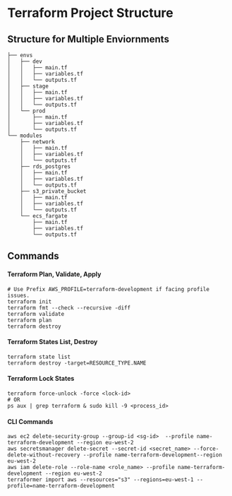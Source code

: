 # Terraform Project Structure

## Structure for Multiple Enviornments 

```
├── envs
│   ├── dev
│   │   ├── main.tf
│   │   ├── variables.tf
│   │   └── outputs.tf
│   ├── stage
│   │   ├── main.tf
│   │   ├── variables.tf
│   │   └── outputs.tf
│   └── prod
│       ├── main.tf
│       ├── variables.tf
│       └── outputs.tf
└── modules
    ├── network
    │   ├── main.tf
    │   ├── variables.tf
    │   └── outputs.tf
    ├── rds_postgres
    │   ├── main.tf
    │   ├── variables.tf
    │   └── outputs.tf
    ├── s3_private_bucket
    │   ├── main.tf
    │   ├── variables.tf
    │   └── outputs.tf
    └── ecs_fargate
        ├── main.tf
        ├── variables.tf
        └── outputs.tf
```

## Commands

#### Terraform Plan, Validate, Apply
```shell
# Use Prefix AWS_PROFILE=terraform-development if facing profile issues.
terraform init
terraform fmt --check --recursive -diff
terraform validate
terraform plan
terraform destroy
```

#### Terraform States List, Destroy
```shell
terraform state list
terraform destroy -target=RESOURCE_TYPE.NAME
```

#### Terraform Lock States
```shell
terraform force-unlock -force <lock-id>
# OR 
ps aux | grep terraform & sudo kill -9 <process_id>
```

#### CLI Commands

```shell
aws ec2 delete-security-group --group-id <sg-id>  --profile name-terraform-development --region eu-west-2
aws secretsmanager delete-secret --secret-id <secret_name> --force-delete-without-recovery --profile name-terraform-development--region eu-west-2
aws iam delete-role --role-name <role_name> --profile name-terraform-development --region eu-west-2
terraformer import aws --resources="s3" --regions=eu-west-1 --profile=name-terraform-development
```
